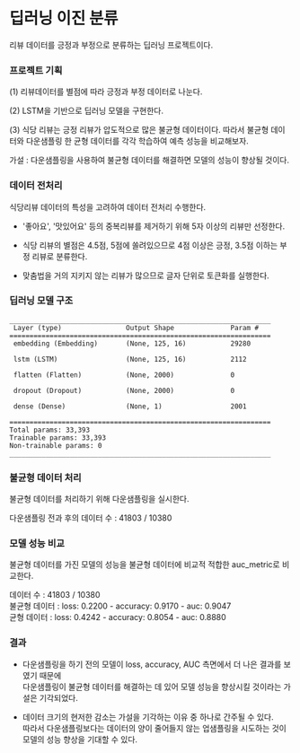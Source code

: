 # 딥러닝 이진 분류

리뷰 데이터를 긍정과 부정으로 분류하는 딥러닝 프로젝트이다.

### 프로젝트 기획
(1) 리뷰데이터를 별점에 따라 긍정과 부정 데이터로 나눈다.

(2) LSTM을 기반으로 딥러닝 모델을 구현한다.

(3) 식당 리뷰는 긍정 리뷰가 압도적으로 많은 불균형 데이터이다.
따라서 불균형 데이터와 다운샘플링 한 균형 데이터를 각각 학습하여 예측 성능을 비교해보자.

가설 : 다운샘플링을 사용하여 불균형 데이터를 해결하면 모델의 성능이 향상될 것이다.


### 데이터 전처리
식당리뷰 데이터의 특성을 고려하여 데이터 전처리 수행한다.
- '좋아요', '맛있어요' 등의 중복리뷰를 제거하기 위해 5자 이상의 리뷰만 선정한다.

- 식당 리뷰의 별점은 4.5점, 5점에 쏠려있으므로 4점 이상은 긍정, 3.5점 이하는 부정 리뷰로 분류한다.

- 맞춤법을 거의 지키지 않는 리뷰가 많으므로 글자 단위로 토큰화를 실행한다.

### 딥러닝 모델 구조
```
_________________________________________________________________
 Layer (type)                Output Shape              Param #   
=================================================================
 embedding (Embedding)       (None, 125, 16)           29280     
                                                                 
 lstm (LSTM)                 (None, 125, 16)           2112      
                                                                 
 flatten (Flatten)           (None, 2000)              0         
                                                                 
 dropout (Dropout)           (None, 2000)              0         
                                                                 
 dense (Dense)               (None, 1)                 2001      
                                                                 
=================================================================
Total params: 33,393
Trainable params: 33,393
Non-trainable params: 0
_________________________________________________________________
```
### 불균형 데이터 처리
불균형 데이터를 처리하기 위해 다운샘플링을 실시한다.

다운샘플링 전과 후의 데이터 수 : 41803 / 10380

### 모델 성능 비교
불균형 데이터를 가진 모델의 성능을 불균형 데이터에 비교적 적합한 auc_metric로 비교한다.

데이터 수 : 41803 / 10380  
불균형 데이터 : loss: 0.2200 - accuracy: 0.9170 - auc: 0.9047  
균형 데이터   : loss: 0.4242 - accuracy: 0.8054 - auc: 0.8880  

### 결과  
- 다운샘플링을 하기 전의 모델이 loss, accuracy, AUC 측면에서 더 나은 결과를 보였기 때문에   
다운샘플링이 불균형 데이터를 해결하는 데 있어 모델 성능을 향상시킬 것이라는 가설은 기각되었다.   

- 데이터 크기의 현저한 감소는 가설을 기각하는 이유 중 하나로 간주될 수 있다.  
따라서 다운샘플링보다는 데이터의 양이 줄어들지 않는 업샘플링을 시도하는 것이 모델의 성능 향상을 기대할 수 있다.  
